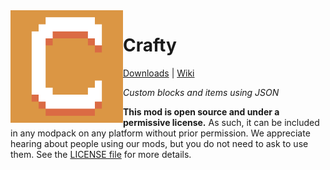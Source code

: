 <img src="icon.png" align="left" width="180px"/>

# Crafty

[Downloads](https://github.com/Juuxel/Crafty/releases) | [Wiki](https://github.com/Juuxel/Crafty/wiki)

*Custom blocks and items using JSON*

**This mod is open source and under a permissive license.** As such, it can be included in any modpack on any platform without prior permission. We appreciate hearing about people using our mods, but you do not need to ask to use them. See the [LICENSE file](LICENSE) for more details.
